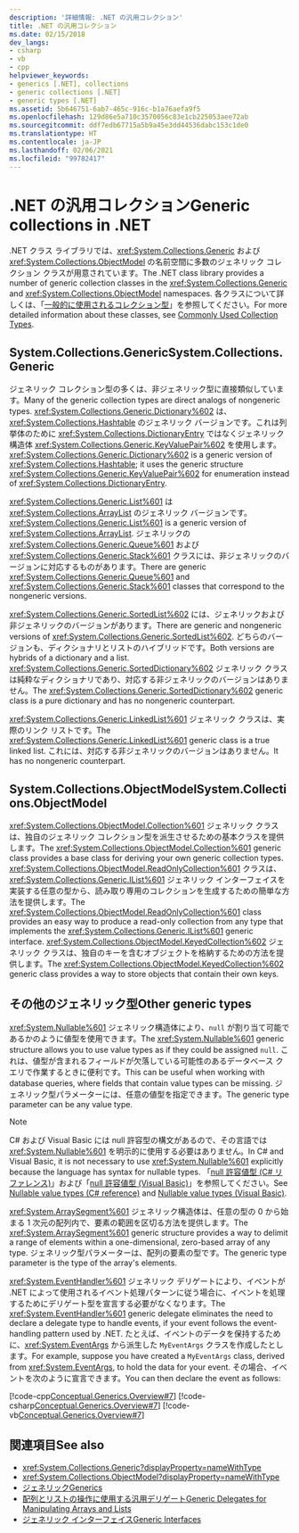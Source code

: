 ```yaml
---
description: '詳細情報: .NET の汎用コレクション'
title: .NET の汎用コレクション
ms.date: 02/15/2018
dev_langs:
- csharp
- vb
- cpp
helpviewer_keywords:
- generics [.NET], collections
- generic collections [.NET]
- generic types [.NET]
ms.assetid: 5b646751-6ab7-465c-916c-b1a76aefa9f5
ms.openlocfilehash: 129d86e5a710c3570056c83e1cb225053aee72ab
ms.sourcegitcommit: ddf7edb67715a5b9a45e3dd44536dabc153c1de0
ms.translationtype: HT
ms.contentlocale: ja-JP
ms.lasthandoff: 02/06/2021
ms.locfileid: "99782417"
---
```

# <a name="generic-collections-in-net"></a><span data-ttu-id="21428-103">.NET の汎用コレクション</span><span class="sxs-lookup"><span data-stu-id="21428-103">Generic collections in .NET</span></span>

 <span data-ttu-id="21428-104">.NET クラス ライブラリでは、<xref:System.Collections.Generic> および <xref:System.Collections.ObjectModel> の名前空間に多数のジェネリック コレクション クラスが用意されています。</span><span class="sxs-lookup"><span data-stu-id="21428-104">The .NET class library provides a number of generic collection classes in the <xref:System.Collections.Generic> and <xref:System.Collections.ObjectModel> namespaces.</span></span> <span data-ttu-id="21428-105">各クラスについて詳しくは、「[一般的に使用されるコレクション型](../collections/commonly-used-collection-types.md)」を参照してください。</span><span class="sxs-lookup"><span data-stu-id="21428-105">For more detailed information about these classes, see [Commonly Used Collection Types](../collections/commonly-used-collection-types.md).</span></span>  
  
## <a name="systemcollectionsgeneric"></a><span data-ttu-id="21428-106">System.Collections.Generic</span><span class="sxs-lookup"><span data-stu-id="21428-106">System.Collections.Generic</span></span>

 <span data-ttu-id="21428-107">ジェネリック コレクション型の多くは、非ジェネリック型に直接類似しています。</span><span class="sxs-lookup"><span data-stu-id="21428-107">Many of the generic collection types are direct analogs of nongeneric types.</span></span> <span data-ttu-id="21428-108"><xref:System.Collections.Generic.Dictionary%602> は、<xref:System.Collections.Hashtable> のジェネリック バージョンです。これは列挙体のために <xref:System.Collections.DictionaryEntry> ではなくジェネリック構造体 <xref:System.Collections.Generic.KeyValuePair%602> を使用します。</span><span class="sxs-lookup"><span data-stu-id="21428-108"><xref:System.Collections.Generic.Dictionary%602> is a generic version of <xref:System.Collections.Hashtable>; it uses the generic structure <xref:System.Collections.Generic.KeyValuePair%602> for enumeration instead of <xref:System.Collections.DictionaryEntry>.</span></span>  
  
 <span data-ttu-id="21428-109"><xref:System.Collections.Generic.List%601> は <xref:System.Collections.ArrayList> のジェネリック バージョンです。</span><span class="sxs-lookup"><span data-stu-id="21428-109"><xref:System.Collections.Generic.List%601> is a generic version of <xref:System.Collections.ArrayList>.</span></span> <span data-ttu-id="21428-110">ジェネリックの <xref:System.Collections.Generic.Queue%601> および <xref:System.Collections.Generic.Stack%601> クラスには、非ジェネリックのバージョンに対応するものがあります。</span><span class="sxs-lookup"><span data-stu-id="21428-110">There are generic <xref:System.Collections.Generic.Queue%601> and <xref:System.Collections.Generic.Stack%601> classes that correspond to the nongeneric versions.</span></span>  
  
 <span data-ttu-id="21428-111"><xref:System.Collections.Generic.SortedList%602> には、ジェネリックおよび非ジェネリックのバージョンがあります。</span><span class="sxs-lookup"><span data-stu-id="21428-111">There are generic and nongeneric versions of <xref:System.Collections.Generic.SortedList%602>.</span></span> <span data-ttu-id="21428-112">どちらのバージョンも、ディクショナリとリストのハイブリッドです。</span><span class="sxs-lookup"><span data-stu-id="21428-112">Both versions are hybrids of a dictionary and a list.</span></span> <span data-ttu-id="21428-113"><xref:System.Collections.Generic.SortedDictionary%602> ジェネリック クラスは純粋なディクショナリであり、対応する非ジェネリックのバージョンはありません。</span><span class="sxs-lookup"><span data-stu-id="21428-113">The <xref:System.Collections.Generic.SortedDictionary%602> generic class is a pure dictionary and has no nongeneric counterpart.</span></span>  
  
 <span data-ttu-id="21428-114"><xref:System.Collections.Generic.LinkedList%601> ジェネリック クラスは、実際のリンク リストです。</span><span class="sxs-lookup"><span data-stu-id="21428-114">The <xref:System.Collections.Generic.LinkedList%601> generic class is a true linked list.</span></span> <span data-ttu-id="21428-115">これには、対応する非ジェネリックのバージョンはありません。</span><span class="sxs-lookup"><span data-stu-id="21428-115">It has no nongeneric counterpart.</span></span>  
  
## <a name="systemcollectionsobjectmodel"></a><span data-ttu-id="21428-116">System.Collections.ObjectModel</span><span class="sxs-lookup"><span data-stu-id="21428-116">System.Collections.ObjectModel</span></span>

 <span data-ttu-id="21428-117"><xref:System.Collections.ObjectModel.Collection%601> ジェネリック クラスは、独自のジェネリック コレクション型を派生させるための基本クラスを提供します。</span><span class="sxs-lookup"><span data-stu-id="21428-117">The <xref:System.Collections.ObjectModel.Collection%601> generic class provides a base class for deriving your own generic collection types.</span></span> <span data-ttu-id="21428-118"><xref:System.Collections.ObjectModel.ReadOnlyCollection%601> クラスは、<xref:System.Collections.Generic.IList%601> ジェネリック インターフェイスを実装する任意の型から、読み取り専用のコレクションを生成するための簡単な方法を提供します。</span><span class="sxs-lookup"><span data-stu-id="21428-118">The <xref:System.Collections.ObjectModel.ReadOnlyCollection%601> class provides an easy way to produce a read-only collection from any type that implements the <xref:System.Collections.Generic.IList%601> generic interface.</span></span> <span data-ttu-id="21428-119"><xref:System.Collections.ObjectModel.KeyedCollection%602> ジェネリック クラスは、独自のキーを含むオブジェクトを格納するための方法を提供します。</span><span class="sxs-lookup"><span data-stu-id="21428-119">The <xref:System.Collections.ObjectModel.KeyedCollection%602> generic class provides a way to store objects that contain their own keys.</span></span>  
  
## <a name="other-generic-types"></a><span data-ttu-id="21428-120">その他のジェネリック型</span><span class="sxs-lookup"><span data-stu-id="21428-120">Other generic types</span></span>

 <span data-ttu-id="21428-121"><xref:System.Nullable%601> ジェネリック構造体により、`null` が割り当て可能であるかのように値型を使用できます。</span><span class="sxs-lookup"><span data-stu-id="21428-121">The <xref:System.Nullable%601> generic structure allows you to use value types as if they could be assigned `null`.</span></span> <span data-ttu-id="21428-122">これは、値型が含まれるフィールドが欠落している可能性のあるデータベース クエリで作業するときに便利です。</span><span class="sxs-lookup"><span data-stu-id="21428-122">This can be useful when working with database queries, where fields that contain value types can be missing.</span></span> <span data-ttu-id="21428-123">ジェネリック型パラメーターには、任意の値型を指定できます。</span><span class="sxs-lookup"><span data-stu-id="21428-123">The generic type parameter can be any value type.</span></span>  
  
> [!NOTE]
> <span data-ttu-id="21428-124">C# および Visual Basic には null 許容型の構文があるので、その言語では <xref:System.Nullable%601> を明示的に使用する必要はありません。</span><span class="sxs-lookup"><span data-stu-id="21428-124">In C# and Visual Basic, it is not necessary to use <xref:System.Nullable%601> explicitly because the language has syntax for nullable types.</span></span> <span data-ttu-id="21428-125">「[null 許容値型 (C# リファレンス)](../../csharp/language-reference/builtin-types/nullable-value-types.md)」および「[null 許容値型 (Visual Basic)](../../visual-basic/programming-guide/language-features/data-types/nullable-value-types.md)」を参照してください。</span><span class="sxs-lookup"><span data-stu-id="21428-125">See [Nullable value types (C# reference)](../../csharp/language-reference/builtin-types/nullable-value-types.md) and [Nullable value types (Visual Basic)](../../visual-basic/programming-guide/language-features/data-types/nullable-value-types.md).</span></span>
  
 <span data-ttu-id="21428-126"><xref:System.ArraySegment%601> ジェネリック構造体は、任意の型の 0 から始まる 1 次元の配列内で、要素の範囲を区切る方法を提供します。</span><span class="sxs-lookup"><span data-stu-id="21428-126">The <xref:System.ArraySegment%601> generic structure provides a way to delimit a range of elements within a one-dimensional, zero-based array of any type.</span></span> <span data-ttu-id="21428-127">ジェネリック型パラメーターは、配列の要素の型です。</span><span class="sxs-lookup"><span data-stu-id="21428-127">The generic type parameter is the type of the array's elements.</span></span>  
  
 <span data-ttu-id="21428-128"><xref:System.EventHandler%601> ジェネリック デリゲートにより、イベントが .NET によって使用されるイベント処理パターンに従う場合に、イベントを処理するためにデリゲート型を宣言する必要がなくなります。</span><span class="sxs-lookup"><span data-stu-id="21428-128">The <xref:System.EventHandler%601> generic delegate eliminates the need to declare a delegate type to handle events, if your event follows the event-handling pattern used by .NET.</span></span> <span data-ttu-id="21428-129">たとえば、イベントのデータを保持するために、<xref:System.EventArgs> から派生した `MyEventArgs` クラスを作成したとします。</span><span class="sxs-lookup"><span data-stu-id="21428-129">For example, suppose you have created a `MyEventArgs` class, derived from <xref:System.EventArgs>, to hold the data for your event.</span></span> <span data-ttu-id="21428-130">その場合、イベントを次のように宣言できます。</span><span class="sxs-lookup"><span data-stu-id="21428-130">You can then declare the event as follows:</span></span>  
  
 [!code-cpp[Conceptual.Generics.Overview#7](../../../samples/snippets/cpp/VS_Snippets_CLR/conceptual.generics.overview/cpp/source2.cpp#7)]
 [!code-csharp[Conceptual.Generics.Overview#7](../../../samples/snippets/csharp/VS_Snippets_CLR/conceptual.generics.overview/cs/source2.cs#7)]
 [!code-vb[Conceptual.Generics.Overview#7](../../../samples/snippets/visualbasic/VS_Snippets_CLR/conceptual.generics.overview/vb/source2.vb#7)]  
  
## <a name="see-also"></a><span data-ttu-id="21428-131">関連項目</span><span class="sxs-lookup"><span data-stu-id="21428-131">See also</span></span>

- <xref:System.Collections.Generic?displayProperty=nameWithType>
- <xref:System.Collections.ObjectModel?displayProperty=nameWithType>
- [<span data-ttu-id="21428-132">ジェネリック</span><span class="sxs-lookup"><span data-stu-id="21428-132">Generics</span></span>](index.md)
- [<span data-ttu-id="21428-133">配列とリストの操作に使用する汎用デリゲート</span><span class="sxs-lookup"><span data-stu-id="21428-133">Generic Delegates for Manipulating Arrays and Lists</span></span>](delegates-for-manipulating-arrays-and-lists.md)
- [<span data-ttu-id="21428-134">ジェネリック インターフェイス</span><span class="sxs-lookup"><span data-stu-id="21428-134">Generic Interfaces</span></span>](interfaces.md)
